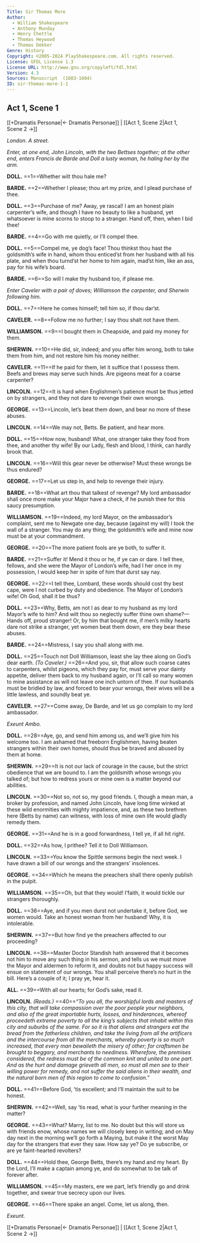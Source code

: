 ```yaml
---
Title: Sir Thomas More
Author: 
  - William Shakespeare
  - Anthony Munday
  - Henry Chettle
  - Thomas Heywood
  - Thomas Dekker
Genre: History
Copyright: ©2005-2024 PlayShakespeare.com. All rights reserved.
License: GFDL License 1.3
License URL: http://www.gnu.org/copyleft/fdl.html
Version: 4.3
Sources: Manuscript  (1603-1604)
ID: sir-thomas-more-1-1
---
```


## Act 1, Scene 1
[[+Dramatis Personae|← Dramatis Personae]] | [[Act 1, Scene 2|Act 1, Scene 2 →]]

*London. A street.*

*Enter, at one end, John Lincoln, with the two Bettses together; at the other end, enters Francis de Barde and Doll a lusty woman, he haling her by the arm.*

**DOLL.**
==1==Whether wilt thou hale me?

**BARDE.**
==2==Whether I please; thou art my prize, and I plead purchase of thee.

**DOLL.**
==3==Purchase of me? Away, ye rascal! I am an honest plain carpenter’s wife, and though I have no beauty to like a husband, yet whatsoever is mine scorns to stoop to a stranger. Hand off, then, when I bid thee!

**BARDE.**
==4==Go with me quietly, or I’ll compel thee.

**DOLL.**
==5==Compel me, ye dog’s face! Thou thinkst thou hast the goldsmith’s wife in hand, whom thou enticed’st from her husband with all his plate, and when thou turnd’st her home to him again, mad’st him, like an ass, pay for his wife’s board.

**BARDE.**
==6==So will I make thy husband too, if please me.

*Enter Caveler with a pair of doves; Williamson the carpenter, and Sherwin following him.*

**DOLL.**
==7==Here he comes himself; tell him so, if thou dar’st.

**CAVELER.**
==8==Follow me no further; I say thou shalt not have them.

**WILLIAMSON.**
==9==I bought them in Cheapside, and paid my money for them.

**SHERWIN.**
==10==He did, sir, indeed; and you offer him wrong, both to take them from him, and not restore him his money neither.

**CAVELER.**
==11==If he paid for them, let it suffice that I possess them. Beefs and brews may serve such hinds. Are pigeons meat for a coarse carpenter?

**LINCOLN.**
==12==It is hard when Englishmen’s patience must be thus jetted on by strangers, and they not dare to revenge their own wrongs.

**GEORGE.**
==13==Lincoln, let’s beat them down, and bear no more of these abuses.

**LINCOLN.**
==14==We may not, Betts. Be patient, and hear more.

**DOLL.**
==15==How now, husband! What, one stranger take they food from thee, and another thy wife! By our Lady, flesh and blood, I think, can hardly brook that.

**LINCOLN.**
==16==Will this gear never be otherwise? Must these wrongs be thus endured?

**GEORGE.**
==17==Let us step in, and help to revenge their injury.

**BARDE.**
==18==What art thou that talkest of revenge? My lord ambassador shall once more make your Major have a check, if he punish thee for this saucy presumption.

**WILLIAMSON.**
==19==Indeed, my lord Mayor, on the ambassador’s complaint, sent me to Newgate one day, because (against my will) I took the wall of a stranger. You may do any thing; the goldsmith’s wife and mine now must be at your commandment.

**GEORGE.**
==20==The more patient fools are ye both, to suffer it.

**BARDE.**
==21==Suffer it! Mend it thou or he, if ye can or dare. I tell thee, fellows, and she were the Mayor of London’s wife, had I her once in my possession, I would keep her in spite of him that durst say nay.

**GEORGE.**
==22==I tell thee, Lombard, these words should cost thy best cape, were I not curbed by duty and obedience. The Mayor of London’s wife! Oh God, shall it be thus?

**DOLL.**
==23==Why, Betts, am not I as dear to my husband as my lord Mayor’s wife to him? And wilt thou so neglectly suffer thine own shame?—Hands off, proud stranger! Or, by him that bought me, if men’s milky hearts dare not strike a stranger, yet women beat them down, ere they bear these abuses.

**BARDE.**
==24==Mistress, I say you shall along with me.

**DOLL.**
==25==Touch not Doll Williamson, least she lay thee along on God’s dear earth.
*(To Caveler.)*
==26==And you, sir, that allow such coarse cates to carpenters, whilst pigeons, which they pay for, must serve your dainty appetite, deliver them back to my husband again, or I’ll call so many women to mine assistance as will not leave one inch untorn of thee. If our husbands must be bridled by law, and forced to bear your wrongs, their wives will be a little lawless, and soundly beat ye.

**CAVELER.**
==27==Come away, De Barde, and let us go complain to my lord ambassador.

*Exeunt Ambo.*

**DOLL.**
==28==Aye, go, and send him among us, and we’ll give him his welcome too. I am ashamed that freeborn Englishmen, having beaten strangers within their own homes, should thus be braved and abused by them at home.

**SHERWIN.**
==29==It is not our lack of courage in the cause, but the strict obedience that we are bound to. I am the goldsmith whose wrongs you talked of; but how to redress yours or mine own is a matter beyond our abilities.

**LINCOLN.**
==30==Not so, not so, my good friends. I, though a mean man, a broker by profession, and named John Lincoln, have long time winked at these wild enormities with mighty impatience, and, as these two brethren here (Betts by name) can witness, with loss of mine own life would gladly remedy them.

**GEORGE.**
==31==And he is in a good forwardness, I tell ye, if all hit right.

**DOLL.**
==32==As how, I prithee? Tell it to Doll Williamson.

**LINCOLN.**
==33==You know the Spittle sermons begin the next week. I have drawn a bill of our wrongs and the strangers’ insolences.

**GEORGE.**
==34==Which he means the preachers shall there openly publish in the pulpit.

**WILLIAMSON.**
==35==Oh, but that they would! I’faith, it would tickle our strangers thoroughly.

**DOLL.**
==36==Aye, and if you men durst not undertake it, before God, we women would. Take an honest woman from her husband! Why, it is intolerable.

**SHERWIN.**
==37==But how find ye the preachers affected to our proceeding?

**LINCOLN.**
==38==Master Doctor Standish hath answered that it becomes not him to move any such thing in his sermon, and tells us we must move the Mayor and aldermen to reform it, and doubts not but happy success will ensue on statement of our wrongs. You shall perceive there’s no hurt in the bill. Here’s a couple of it; I pray ye, hear it.

**ALL.**
==39==With all our hearts; for God’s sake, read it.

**LINCOLN.**
*(Reads.)*
==40==*“To you all, the worshipful lords and masters of this city, that will take compassion over the poor people your neighbors, and also of the great importable hurts, losses, and hinderances, whereof proceedeth extreme poverty to all the king’s subjects that inhabit within this city and suburbs of the same. For so it is that aliens and strangers eat the bread from the fatherless children, and take the living from all the artificers and the intercourse from all the merchants, whereby poverty is so much increased, that every man bewaileth the misery of other; for craftsmen be brought to beggary, and merchants to neediness. Wherefore, the premises considered, the redress must be of the common knit and united to one part. And as the hurt and damage grieveth all men, so must all men see to their willing power for remedy, and not suffer the said aliens in their wealth, and the natural born men of this region to come to confusion.”*

**DOLL.**
==41==Before God, ’tis excellent; and I’ll maintain the suit to be honest.

**SHERWIN.**
==42==Well, say ’tis read, what is your further meaning in the matter?

**GEORGE.**
==43==What? Marry, list to me. No doubt but this will store us with friends enow, whose names we will closely keep in writing; and on May day next in the morning we’ll go forth a Maying, but make it the worst May day for the strangers that ever they saw. How say ye? Do ye subscribe, or are ye faint-hearted revolters?

**DOLL.**
==44==Hold thee, George Betts, there’s my hand and my heart. By the Lord, I’ll make a captain among ye, and do somewhat to be talk of forever after.

**WILLIAMSON.**
==45==My masters, ere we part, let’s friendly go and drink together, and swear true secrecy upon our lives.

**GEORGE.**
==46==There spake an angel. Come, let us along, then.

*Exeunt.*

[[+Dramatis Personae|← Dramatis Personae]] | [[Act 1, Scene 2|Act 1, Scene 2 →]]